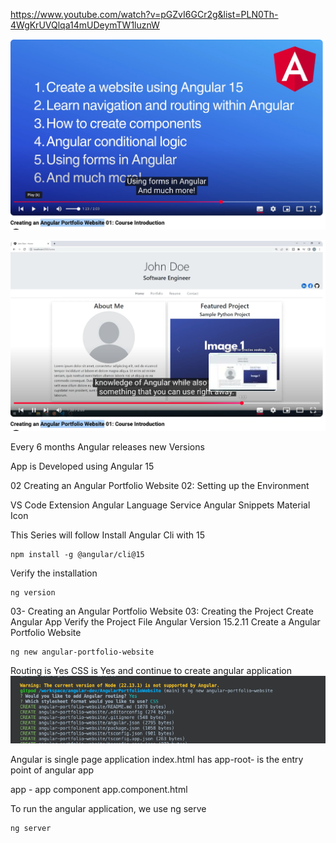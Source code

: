 https://www.youtube.com/watch?v=pGZvI6GCr2g&list=PLN0Th-4WgKrUVQlqa14mUDeymTW1luznW

![alt text](image.png)

![alt text](image-1.png)

Every 6 months Angular releases new Versions

App is Developed using Angular 15

02 Creating an Angular Portfolio Website 02: Setting up the Environment

VS Code Extension
Angular Language Service
Angular  Snippets
Material Icon


This Series will follow 
Install Angular Cli with 15
```
npm install -g @angular/cli@15
```
Verify the installation
```
ng version
```
03- Creating an Angular Portfolio Website 03: Creating the Project
Create Angular App
Verify the Project File
Angular Version 15.2.11
Create a Angular Portfolio Website
```
ng new angular-portfolio-website
```
Routing is Yes
CSS is Yes
and continue to create angular application
![alt text](image-2.png)

Angular is single page application
index.html  has app-root- is the entry point of angular app

app - app component 
app.component.html

To run the angular application, we use ng serve
```
ng server
```